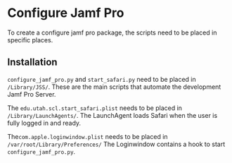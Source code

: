 # Configure Jamf Pro

To create a configure jamf pro package, the scripts need to be placed in specific places.

## Installation  

`configure_jamf_pro.py` and `start_safari.py` need to be placed in `/Library/JSS/`. These are the main scripts that automate the development Jamf Pro Server.

The `edu.utah.scl.start_safari.plist` needs to be placed in `/Library/LaunchAgents/`.  The LaunchAgent loads Safari when the user is fully logged in and ready.

The`com.apple.loginwindow.plist` needs to be placed in `/var/root/Library/Preferences/` The Loginwindow contains a hook to start `configure_jamf_pro.py`. 

